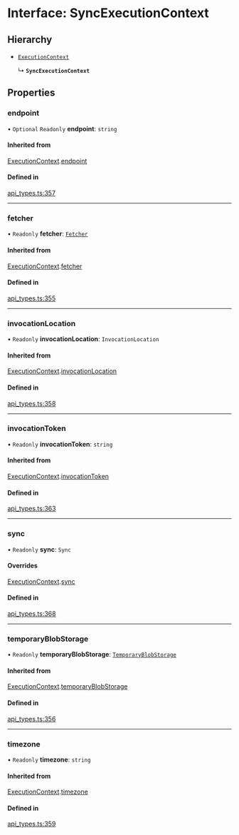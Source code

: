# Interface: SyncExecutionContext

## Hierarchy

- [`ExecutionContext`](ExecutionContext.md)

  ↳ **`SyncExecutionContext`**

## Properties

### endpoint

• `Optional` `Readonly` **endpoint**: `string`

#### Inherited from

[ExecutionContext](ExecutionContext.md).[endpoint](ExecutionContext.md#endpoint)

#### Defined in

[api_types.ts:357](https://github.com/coda/packs-sdk/blob/main/api_types.ts#L357)

___

### fetcher

• `Readonly` **fetcher**: [`Fetcher`](Fetcher.md)

#### Inherited from

[ExecutionContext](ExecutionContext.md).[fetcher](ExecutionContext.md#fetcher)

#### Defined in

[api_types.ts:355](https://github.com/coda/packs-sdk/blob/main/api_types.ts#L355)

___

### invocationLocation

• `Readonly` **invocationLocation**: `InvocationLocation`

#### Inherited from

[ExecutionContext](ExecutionContext.md).[invocationLocation](ExecutionContext.md#invocationlocation)

#### Defined in

[api_types.ts:358](https://github.com/coda/packs-sdk/blob/main/api_types.ts#L358)

___

### invocationToken

• `Readonly` **invocationToken**: `string`

#### Inherited from

[ExecutionContext](ExecutionContext.md).[invocationToken](ExecutionContext.md#invocationtoken)

#### Defined in

[api_types.ts:363](https://github.com/coda/packs-sdk/blob/main/api_types.ts#L363)

___

### sync

• `Readonly` **sync**: `Sync`

#### Overrides

[ExecutionContext](ExecutionContext.md).[sync](ExecutionContext.md#sync)

#### Defined in

[api_types.ts:368](https://github.com/coda/packs-sdk/blob/main/api_types.ts#L368)

___

### temporaryBlobStorage

• `Readonly` **temporaryBlobStorage**: [`TemporaryBlobStorage`](TemporaryBlobStorage.md)

#### Inherited from

[ExecutionContext](ExecutionContext.md).[temporaryBlobStorage](ExecutionContext.md#temporaryblobstorage)

#### Defined in

[api_types.ts:356](https://github.com/coda/packs-sdk/blob/main/api_types.ts#L356)

___

### timezone

• `Readonly` **timezone**: `string`

#### Inherited from

[ExecutionContext](ExecutionContext.md).[timezone](ExecutionContext.md#timezone)

#### Defined in

[api_types.ts:359](https://github.com/coda/packs-sdk/blob/main/api_types.ts#L359)
